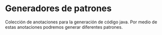 # Generadores de patrones
Colección de anotaciones para la generación de código java. Por medio de estas anotaciones podremos generar diferentes patrones.
